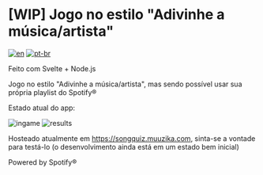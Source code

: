 # \[WIP\] Jogo no estilo "Adivinhe a música/artista"

[![en](https://img.shields.io/badge/lang-en-red.svg)](https://github.com/Levyks/SongQuiz/blob/master/README.md)
[![pt-br](https://img.shields.io/badge/lang-pt--br-green.svg)](https://github.com/Levyks/SongQuiz/blob/master/README.pt-br.md)

Feito com Svelte + Node.js

Jogo no estilo "Adivinhe a música/artista", mas sendo possível usar sua própria playlist do Spotify®

Estado atual do app:

![ingame](https://user-images.githubusercontent.com/16294244/125720403-635292d4-c026-4bc2-9efc-e33544a12f57.png)
![results](https://user-images.githubusercontent.com/16294244/125720439-272b7420-ef0a-47fc-a0e6-3cdc99fc7b35.png)

Hosteado atualmente em https://songquiz.muuzika.com, sinta-se a vontade para testá-lo (o desenvolvimento ainda está em um estado bem inicial)

Powered by Spotify®

